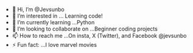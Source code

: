 - 👋 Hi, I’m @Jevsunbo
- 👀 I’m interested in ... Learning code!
- 🌱 I’m currently learning ...Python
- 💞️ I’m looking to collaborate on ...Beginner coding projects
- 📫 How to reach me ...On insta, X (Twitter), and Facebook @jevsunbo
- ⚡ Fun fact: ...I love marvel movies

<!---
Jevsunbo/Jevsunbo is a ✨ special ✨ repository because its `README.md` (this file) appears on your GitHub profile.
You can click the Preview link to take a look at your changes.
--->
